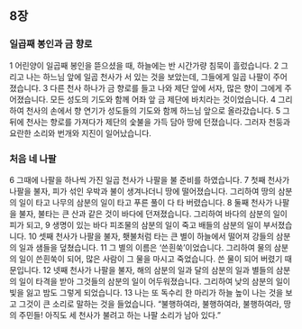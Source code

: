 ## 8장
### 일곱째 봉인과 금 향로
1 어린양이 일곱째 봉인을 뜯으셨을 때, 하늘에는 반 시간가량 침묵이 흘렀습니다.
2 그리고 나는 하느님 앞에 일곱 천사가 서 있는 것을 보았는데, 그들에게 일곱 나팔이 주어졌습니다.
3 다른 천사 하나가 금 향로를 들고 나와 제단 앞에 서자, 많은 향이 그에게 주어졌습니다. 모든 성도의 기도와 함께 어좌 앞 금 제단에 바치라는 것이었습니다.
4 그리하여 천사의 손에서 향 연기가 성도들의 기도와 함께 하느님 앞으로 올라갔습니다.
5 그 뒤에 천사는 향로를 가져다가 제단의 숯불을 가득 담아 땅에 던졌습니다. 그러자 천둥과 요란한 소리와 번개와 지진이 일어났습니다.
### 처음 네 나팔
6 그때에 나팔을 하나씩 가진 일곱 천사가 나팔을 불 준비를 하였습니다.
7 첫째 천사가 나팔을 불자, 피가 섞인 우박과 불이 생겨나더니 땅에 떨어졌습니다. 그리하여 땅의 삼분의 일이 타고 나무의 삼분의 일이 타고 푸른 풀이 다 타 버렸습니다.
8 둘째 천사가 나팔을 불자, 불타는 큰 산과 같은 것이 바다에 던져졌습니다. 그리하여 바다의 삼분의 일이 피가 되고,
9 생명이 있는 바다 피조물의 삼분의 일이 죽고 배들의 삼분의 일이 부서졌습니다.
10 셋째 천사가 나팔을 불자, 횃불처럼 타는 큰 별이 하늘에서 떨어져 강들의 삼분의 일과 샘들을 덮쳤습니다.
11 그 별의 이름은 ‘쓴흰쑥’이었습니다. 그리하여 물의 삼분의 일이 쓴흰쑥이 되어, 많은 사람이 그 물을 마시고 죽었습니다. 쓴 물이 되어 버렸기 때문입니다.
12 넷째 천사가 나팔을 불자, 해의 삼분의 일과 달의 삼분의 일과 별들의 삼분의 일이 타격을 받아 그것들의 삼분의 일이 어두워졌습니다. 그리하여 낮의 삼분의 일이 빛을 잃고 밤도 그렇게 되었습니다.
13 나는 또 독수리 한 마리가 하늘 높이 나는 것을 보고 그것이 큰 소리로 말하는 것을 들었습니다. “불행하여라, 불행하여라, 불행하여라, 땅의 주민들! 아직도 세 천사가 불려고 하는 나팔 소리가 남아 있다.”
